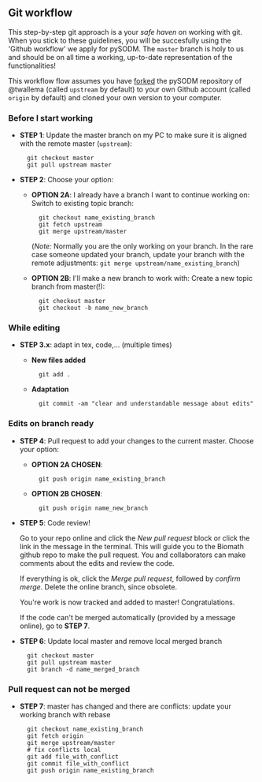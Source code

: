 
## Git workflow

This step-by-step git approach is a your _safe haven_ on working with git. When you stick to these guidelines,
you will be succesfully using the 'Github workflow' we apply for pySODM.
The `master` branch is holy to us and should be on all time a working, up-to-date representation of the functionalities!

This workflow flow assumes you have [forked](https://help.github.com/en/github/getting-started-with-github/fork-a-repo) the pySODM repository of @twallema (called `upstream` by default) to your own Github account (called `origin` by default) and cloned your own version to your computer.

### Before I start working

* **STEP 1**: Update the master branch on my PC to make sure it is aligned with the remote master (`upstream`):

        git checkout master
        git pull upstream master


* **STEP 2**: Choose your option:
    * **OPTION 2A**: I already have a branch I want to continue working on:
    Switch to existing topic branch:

            git checkout name_existing_branch
            git fetch upstream
            git merge upstream/master

        (_Note:_ Normally you are the only working on your branch. In the rare case someone updated your branch, update your branch with the remote adjustments: `git merge upstream/name_existing_branch`)

    * **OPTION 2B**:  I'll make a new branch to work with: Create a new topic branch from master(!):


            git checkout master
            git checkout -b name_new_branch


### While editing

*  **STEP 3.x**: adapt in tex, code,... (multiple times)
    * **New files added**


            git add .

    * **Adaptation**

            git commit -am "clear and understandable message about edits"

### Edits on branch ready
* **STEP 4**: Pull request to add your changes to the current master. Choose your option:
    * **OPTION 2A CHOSEN**:

            git push origin name_existing_branch

    * **OPTION 2B CHOSEN**:

            git push origin name_new_branch

* **STEP 5**: Code review!

    Go to your repo online and click the *New pull request* block or click the link in the message in the terminal. This will guide you to the Biomath github repo to make the pull request. You and collaborators can make comments about the edits and review the code.

    If everything is ok, click the  *Merge pull request*, followed by *confirm merge*. Delete the online branch, since obsolete.

    You're work is now tracked and added to master! Congratulations.

    If the code can't be merged automatically (provided by a message online), go to **STEP 7**.

* **STEP 6**: Update local master and remove local merged branch

        git checkout master
        git pull upstream master
        git branch -d name_merged_branch

### Pull request can not be merged
* **STEP 7**: master has changed and there are conflicts: update your working branch with rebase


        git checkout name_existing_branch
        git fetch origin
        git merge upstream/master
        # fix conflicts local
        git add file_with_conflict
        git commit file_with_conflict
        git push origin name_existing_branch


